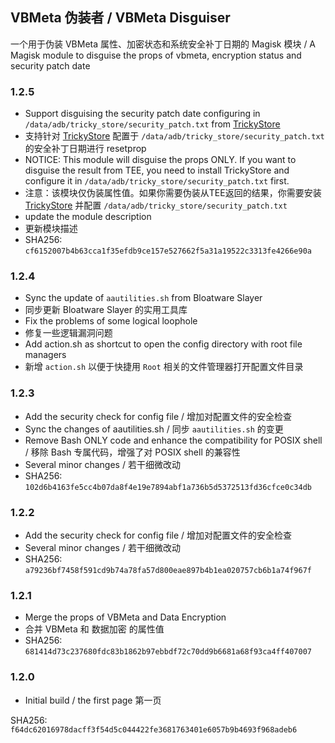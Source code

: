 ## VBMeta 伪装者 / VBMeta Disguiser

一个用于伪装 VBMeta 属性、加密状态和系统安全补丁日期的 Magisk 模块
/ A Magisk module to disguise the props of vbmeta, encryption status and security patch date

### 1.2.5

- Support disguising the security patch date configuring in `/data/adb/tricky_store/security_patch.txt` from [TrickyStore](https://github.com/5ec1cff/TrickyStore)
- 支持针对 [TrickyStore](https://github.com/5ec1cff/TrickyStore) 配置于 `/data/adb/tricky_store/security_patch.txt` 的安全补丁日期进行 resetprop
- NOTICE: This module will disguise the props ONLY. If you want to disguise the result from TEE, you need to install TrickyStore and configure it in `/data/adb/tricky_store/security_patch.txt` first.
- 注意：该模块仅伪装属性值。如果你需要伪装从TEE返回的结果，你需要安装 [TrickyStore](https://github.com/5ec1cff/TrickyStore) 并配置 `/data/adb/tricky_store/security_patch.txt`
- update the module description
- 更新模块描述
- SHA256: `cf6152007b4b63cca1f35efdb9ce157e527662f5a31a19522c3313fe4266e90a`

### 1.2.4

- Sync the update of `aautilities.sh` from Bloatware Slayer
- 同步更新 Bloatware Slayer 的实用工具库
- Fix the problems of some logical loophole
- 修复一些逻辑漏洞问题
- Add action.sh as shortcut to open the config directory with root file managers
- 新增 `action.sh` 以便于快捷用 `Root` 相关的文件管理器打开配置文件目录

### 1.2.3

- Add the security check for config file / 增加对配置文件的安全检查
- Sync the changes of aautilities.sh / 同步 `aautilities.sh` 的变更
- Remove Bash ONLY code and enhance the compatibility for POSIX shell / 移除 Bash 专属代码，增强了对 POSIX shell 的兼容性
- Several minor changes / 若干细微改动
- SHA256: `102d6b4163fe5cc4b07da8f4e19e7894abf1a736b5d5372513fd36cfce0c34db`

### 1.2.2

- Add the security check for config file / 增加对配置文件的安全检查
- Several minor changes / 若干细微改动
- SHA256: `a79236bf7458f591cd9b74a78fa57d800eae897b4b1ea020757cb6b1a74f967f`

### 1.2.1
- Merge the props of VBMeta and Data Encryption
- 合并 VBMeta 和 数据加密 的属性值
- SHA256: `681414d73c237680fdc83b1862b97ebbdf72c70dd9b6681a68f93ca4ff407007`

### 1.2.0
- Initial build / the first page
  第一页

SHA256: `f64dc62016978dacff3f54d5c044422fe3681763401e6057b9b4693f968adeb6`
